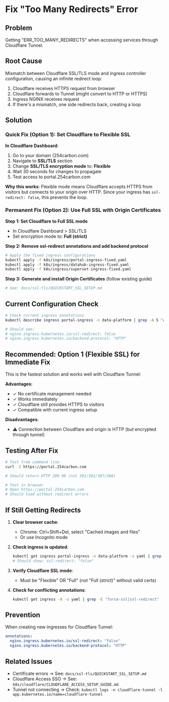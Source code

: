 # Fix "Too Many Redirects" Error

## Problem

Getting "ERR_TOO_MANY_REDIRECTS" when accessing services through Cloudflare Tunnel.

## Root Cause

Mismatch between Cloudflare SSL/TLS mode and ingress controller configuration, causing an infinite redirect loop:

1. Cloudflare receives HTTPS request from browser
2. Cloudflare forwards to Tunnel (might convert to HTTP or HTTPS)
3. Ingress NGINX receives request
4. If there's a mismatch, one side redirects back, creating a loop

## Solution

### Quick Fix (Option 1): Set Cloudflare to Flexible SSL

**In Cloudflare Dashboard**:

1. Go to your domain (254carbon.com)
2. Navigate to **SSL/TLS** section
3. Change **SSL/TLS encryption mode** to: **Flexible**
4. Wait 30 seconds for changes to propagate
5. Test access to portal.254carbon.com

**Why this works**: Flexible mode means Cloudflare accepts HTTPS from visitors but connects to your origin over HTTP. Since your ingress has `ssl-redirect: false`, this prevents the loop.

### Permanent Fix (Option 2): Use Full SSL with Origin Certificates

**Step 1: Set Cloudflare to Full SSL mode**
- In Cloudflare Dashboard > SSL/TLS
- Set encryption mode to: **Full (strict)**

**Step 2: Remove ssl-redirect annotations and add backend protocol**
```bash
# Apply the fixed ingress configurations
kubectl apply -f k8s/ingress/portal-ingress-fixed.yaml
kubectl apply -f k8s/ingress/datahub-ingress-fixed.yaml
kubectl apply -f k8s/ingress/superset-ingress-fixed.yaml
```

**Step 3: Generate and install Origin Certificates** (follow existing guide)
```bash
# See: docs/ssl-tls/QUICKSTART_SSL_SETUP.md
```

## Current Configuration Check

```bash
# Check current ingress annotations
kubectl describe ingress portal-ingress -n data-platform | grep -A 5 "Annotations:"

# Should see:
# nginx.ingress.kubernetes.io/ssl-redirect: false
# nginx.ingress.kubernetes.io/backend-protocol: "HTTP"
```

## Recommended: Option 1 (Flexible SSL) for Immediate Fix

This is the fastest solution and works well with Cloudflare Tunnel:

**Advantages**:
- ✓ No certificate management needed
- ✓ Works immediately
- ✓ Cloudflare still provides HTTPS to visitors
- ✓ Compatible with current ingress setup

**Disadvantages**:
- ⚠️ Connection between Cloudflare and origin is HTTP (but encrypted through tunnel)

## Testing After Fix

```bash
# Test from command line
curl -I https://portal.254carbon.com

# Should return HTTP 200 OK (not 301/302/307/308)

# Test in browser
# Open https://portal.254carbon.com
# Should load without redirect errors
```

## If Still Getting Redirects

1. **Clear browser cache**:
   - Chrome: Ctrl+Shift+Del, select "Cached images and files"
   - Or use Incognito mode

2. **Check ingress is updated**:
   ```bash
   kubectl get ingress portal-ingress -n data-platform -o yaml | grep ssl-redirect
   # Should show: ssl-redirect: "false"
   ```

3. **Verify Cloudflare SSL mode**:
   - Must be "Flexible" OR "Full" (not "Full (strict)" without valid certs)

4. **Check for conflicting annotations**:
   ```bash
   kubectl get ingress -A -o yaml | grep -E "force-ssl|ssl-redirect"
   ```

## Prevention

When creating new ingresses for Cloudflare Tunnel:

```yaml
annotations:
  nginx.ingress.kubernetes.io/ssl-redirect: "false"
  nginx.ingress.kubernetes.io/backend-protocol: "HTTP"
```

## Related Issues

- Certificate errors → See: `docs/ssl-tls/QUICKSTART_SSL_SETUP.md`
- Cloudflare Access SSO → See: `k8s/cloudflare/CLOUDFLARE_ACCESS_SETUP_GUIDE.md`
- Tunnel not connecting → Check: `kubectl logs -n cloudflare-tunnel -l app.kubernetes.io/name=cloudflare-tunnel`





